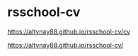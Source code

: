 # rsschool-cv
https://altynay88.github.io/rsschool-cv/cv


https://altynay88.github.io/rsschool-cv/
